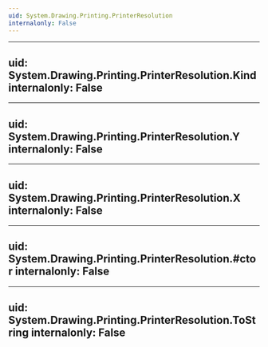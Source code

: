 ```yaml
---
uid: System.Drawing.Printing.PrinterResolution
internalonly: False
---
```


---
uid: System.Drawing.Printing.PrinterResolution.Kind
internalonly: False
---

---
uid: System.Drawing.Printing.PrinterResolution.Y
internalonly: False
---

---
uid: System.Drawing.Printing.PrinterResolution.X
internalonly: False
---

---
uid: System.Drawing.Printing.PrinterResolution.#ctor
internalonly: False
---

---
uid: System.Drawing.Printing.PrinterResolution.ToString
internalonly: False
---
